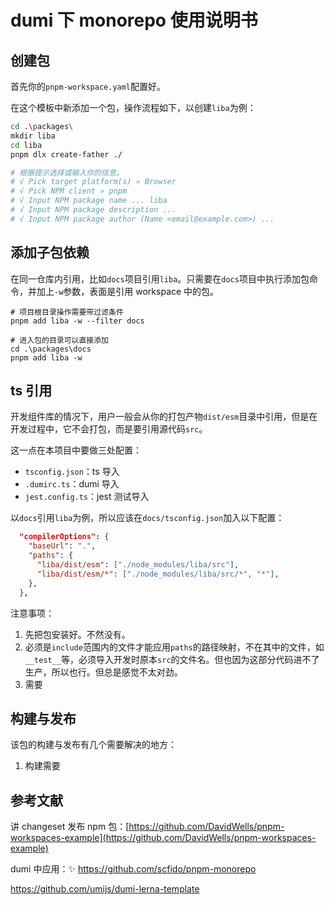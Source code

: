 # dumi 下 monorepo 使用说明书

## 创建包

首先你的`pnpm-workspace.yaml`配置好。

在这个模板中新添加一个包，操作流程如下，以创建`liba`为例：

```bash
cd .\packages\
mkdir liba
cd liba
pnpm dlx create-father ./

# 根据提示选择或输入你的信息。
# √ Pick target platform(s) » Browser
# √ Pick NPM client » pnpm
# √ Input NPM package name ... liba
# √ Input NPM package description ...
# √ Input NPM package author (Name <email@example.com>) ...
```

## 添加子包依赖

在同一仓库内引用，比如`docs`项目引用`liba`。只需要在`docs`项目中执行添加包命令，并加上`-w`参数，表面是引用 workspace 中的包。

```
# 项目根目录操作需要带过滤条件
pnpm add liba -w --filter docs

# 进入包的目录可以直接添加
cd .\packages\docs
pnpm add liba -w

```

## ts 引用

开发组件库的情况下，用户一般会从你的打包产物`dist/esm`目录中引用，但是在开发过程中，它不会打包，而是要引用源代码`src`。

这一点在本项目中要做三处配置：

- `tsconfig.json`：ts 导入
- `.dumirc.ts`：dumi 导入
- `jest.config.ts`：jest 测试导入

以`docs`引用`liba`为例，所以应该在`docs/tsconfig.json`加入以下配置：

```json
  "compilerOptions": {
    "baseUrl": ".",
    "paths": {
      "liba/dist/esm": ["./node_modules/liba/src"],
      "liba/dist/esm/*": ["./node_modules/liba/src/*", "*"],
    },
  },

```

注意事项：

1. 先把包安装好。不然没有。
2. 必须是`include`范围内的文件才能应用`paths`的路径映射，不在其中的文件，如`__test__`等，必须导入开发时原本`src`的文件名。但也因为这部分代码进不了生产，所以也行。但总是感觉不太对劲。
3. 需要

## 构建与发布

该包的构建与发布有几个需要解决的地方：

1. 构建需要

## 参考文献

讲 changeset 发布 npm 包：[https://github.com/DavidWells/pnpm-workspaces-example](https://github.com/DavidWells/pnpm-workspaces-example)

dumi 中应用：✨ https://github.com/scfido/pnpm-monorepo

https://github.com/umijs/dumi-lerna-template
